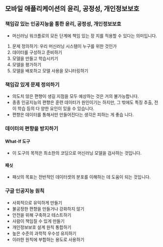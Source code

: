 ## 모바일 애플리케이션의 윤리, 공정성, 개인정보보호

### 책임감 있는 인공지능을 통한 윤리, 공정성, 개인정보보호
- 머신러닝 워크플로의 모든 단계에 책임 있는 장 치를 적용할 수 있다는 의미입니다.

1. 문제 정의하기: 우리 머신러닝 시스템이 누구를 위한 것인가
2. 데이터를 구성하고 준비하기
3. 모델을 만들고 학습시키기
4. 모델을 평가하기
5. 모델을 배포하고 모델 사용을 모니터링하기

### 책임감 있게 문제 정의하기
- 의도치 않은 편향이 생길 지점을 모두 예상하는 것은 거의 불가능합니다.
- 종종 인공지능의 편향은 훈련 데이터가 원인이기는 하지만, 그 밖에도 특징 추출, 전이 학습 등의 다 양한 요인이 있을 수 있습니다. 
- 편향은 데이터를 통해서만 만들어진다는 생각은 피하는 게 좋습 니다.

### 데이터의 편향을 방지하기
#### What-If 도구
- 이 도구의 목적은 최소한의 코딩으로 머신러닝 모델을 검사하는 것입니다.

#### 패싯
- 패싯의 목표는 전반적인 데이터셋의 분포를 이해하는 데 도움이 되는 것입니다.

### 구글 인공지능 원칙
- 사회적으로 유익하게 만들기
- 불공정한 편향을 만들거나 강화하지 않기
- 안전을 위해 구축하고 테스트하기
- 사람이 책임질 수 있게 만들기
- 개인정보보호 설계 원칙 통합하기
- 높은 수준의 과학적 우수성 유지하기
- 이러한 원칙에 부합하는 용도로 사용하기
